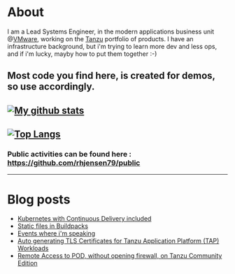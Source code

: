 # About
I am a Lead Systems Engineer, in the modern applications business unit @[VMware](https://www.vmware.com), working on the [Tanzu](https://tanzu.vmware.com) portfolio of products.
I have an infrastructure background, but i'm trying to learn more dev and less ops, and if i'm lucky, mayby how to put them together :-)

Most code you find here, is created for demos, so use accordingly. 
---
[![My github stats](https://github-readme-stats.vercel.app/api?username=rhjensen79&count_private=true&show_icons=true)](https://github.com/anuraghazra/github-readme-stats)
---
[![Top Langs](https://github-readme-stats.vercel.app/api/top-langs/?username=rhjensen79)](https://github.com/anuraghazra/github-readme-stats)
---
### Public activities can be found here : https://github.com/rhjensen79/public

---

# Blog posts
<!-- BLOG-POST-LIST:START -->
- [Kubernetes with Continuous Delivery included](https://www.robert-jensen.dk/posts/2023-k8s-with-cd/)
- [Static files in Buildpacks](https://www.robert-jensen.dk/posts/2023-static-files-in-buildpacks/)
- [Events where i&#39;m speaking](https://www.robert-jensen.dk/events/)
- [Auto generating TLS Certificates for Tanzu Application Platform &lpar;TAP&rpar; Workloads](https://www.robert-jensen.dk/posts/2022-auto-tls-certificate-in-tap/)
- [Remote Access to POD, without opening firewall, on Tanzu Community Edition](https://www.robert-jensen.dk/posts/2022-remote-access-tce/)
<!-- BLOG-POST-LIST:END -->

<!--
**rhjensen79/rhjensen79** is a ✨ _special_ ✨ repository because its `README.md` (this file) appears on your GitHub profile.

Here are some ideas to get you started:

- 🔭 I’m currently working on ...
- 🌱 I’m currently learning ...
- 👯 I’m looking to collaborate on ...
- 🤔 I’m looking for help with ...
- 💬 Ask me about ...
- 📫 How to reach me: ...
- 😄 Pronouns: ...
- ⚡ Fun fact: ...
-->
